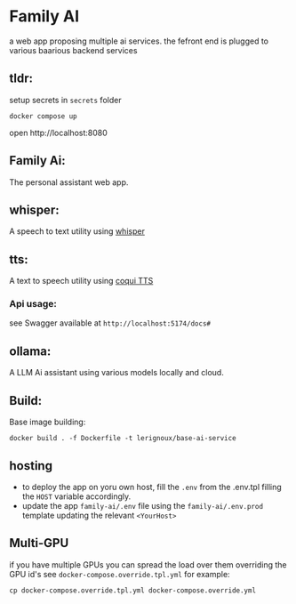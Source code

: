 # Family AI
a web app proposing multiple ai services.
the fefront end is plugged to various baarious backend services

## tldr:
setup secrets in `secrets` folder

```
docker compose up
```
open http://localhost:8080

## Family Ai:
The personal assistant web app.

## whisper:
A speech to text utility using [whisper](https://github.com/openai/whisper)

## tts:
A text to speech utility using [coqui TTS](https://github.com/coqui-ai/TTS)

### Api usage:
see Swagger available at `http://localhost:5174/docs#`

## ollama:
A LLM Ai assistant using various models locally and cloud.

## Build:
Base image building:
```
docker build . -f Dockerfile -t lerignoux/base-ai-service
```

## hosting
* to deploy the app on yoru own host, fill the `.env` from the .env.tpl filling the `HOST` variable accordingly.
* update the app `family-ai/.env` file using the `family-ai/.env.prod` template updating the relevant `<YourHost>`

## Multi-GPU
if you have multiple GPUs you can spread the load over them overriding the GPU id's
see `docker-compose.override.tpl.yml` for example:
```
cp docker-compose.override.tpl.yml docker-compose.override.yml
```
